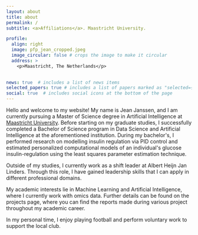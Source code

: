 ```yaml
---
layout: about
title: about
permalink: /
subtitle: <a>Affiliations</a>. Maastricht University.

profile:
  align: right
  image: pfp_jean_cropped.jpeg
  image_circular: false # crops the image to make it circular
  address: >
    <p>Maastricht, The Netherlands</p>
    

news: true  # includes a list of news items
selected_papers: true # includes a list of papers marked as "selected={true}"
social: true  # includes social icons at the bottom of the page
---
```

Hello and welcome to my website! My name is Jean Janssen, and I am currently pursuing a Master of Science degree in Artificial Intelligence at [Maastricht University](https://www.maastrichtuniversity.nl/education/partner-program-master/artificial-intelligence). Before starting on my graduate studies, I successfully completed a Bachelor of Science program in Data Science and Artificial Intelligence at the aforementioned institution. During my bachelor's, I performed research on modelling insulin regulation via PID control and estimated personalized computational models of an individual's glucose insulin-regulation using the least squares parameter estimation technique.

Outside of my studies, I currently work as a shift leader at Albert Heijn Jan Linders. Through this role, I have gained leadership skills that I can apply in different professional domains.

My academic interests lie in Machine Learning and Artificial Intelligence, where I currently work with omics data. Further details can be found on the projects page, where you can find the reports made during various project throughout my academic career.

In my personal time, I enjoy playing football and perform voluntary work to support the local club.

[//]: # (Write your biography here. Tell the world about yourself. Link to your favorite [subreddit]&#40;http://reddit.com&#41;. You can put a picture in, too. The code is already in, just name your picture `prof_pic.jpg` and put it in the `img/` folder.)

[//]: # ()
[//]: # (Put your address / P.O. box / other info right below your picture. You can also disable any these elements by editing `profile` property of the YAML header of your `_pages/about.md`. Edit `_bibliography/papers.bib` and Jekyll will render your [publications page]&#40;/al-folio/publications/&#41; automatically.)

[//]: # ()
[//]: # (Link to your social media connections, too. This theme is set up to use [Font Awesome icons]&#40;http://fortawesome.github.io/Font-Awesome/&#41; and [Academicons]&#40;https://jpswalsh.github.io/academicons/&#41;, like the ones below. Add your Facebook, Twitter, LinkedIn, Google Scholar, or just disable all of them.)
